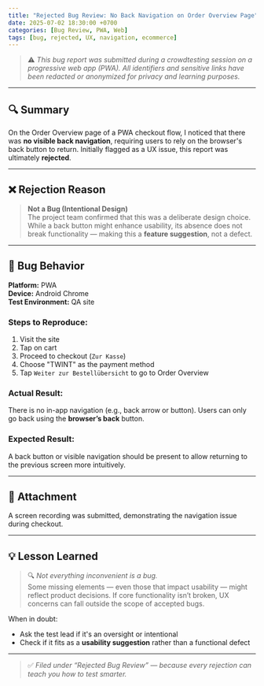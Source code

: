 ```yaml
---
title: "Rejected Bug Review: No Back Navigation on Order Overview Page"
date: 2025-07-02 18:30:00 +0700
categories: [Bug Review, PWA, Web]
tags: [bug, rejected, UX, navigation, ecommerce]
---
```


> ⚠️ _This bug report was submitted during a crowdtesting session on a progressive web app (PWA). All identifiers and sensitive links have been redacted or anonymized for privacy and learning purposes._

---

## 🔍 Summary

On the Order Overview page of a PWA checkout flow, I noticed that there was **no visible back navigation**, requiring users to rely on the browser's back button to return. Initially flagged as a UX issue, this report was ultimately **rejected**.

---

## ❌ Rejection Reason

> **Not a Bug (Intentional Design)**  
> The project team confirmed that this was a deliberate design choice. While a back button might enhance usability, its absence does not break functionality — making this a **feature suggestion**, not a defect.

---

## 🧪 Bug Behavior

**Platform:** PWA  
**Device:** Android Chrome  
**Test Environment:** QA site

### Steps to Reproduce:
1. Visit the site  
2. Tap on cart  
3. Proceed to checkout (`Zur Kasse`)  
4. Choose "TWINT" as the payment method  
5. Tap `Weiter zur Bestellübersicht` to go to Order Overview

### Actual Result:
There is no in-app navigation (e.g., back arrow or button). Users can only go back using the **browser’s back** button.

### Expected Result:
A back button or visible navigation should be present to allow returning to the previous screen more intuitively.

---

## 🎥 Attachment

A screen recording was submitted, demonstrating the navigation issue during checkout.

---

## 💡 Lesson Learned

> 🔍 *Not everything inconvenient is a bug.*  
Some missing elements — even those that impact usability — might reflect product decisions. If core functionality isn’t broken, UX concerns can fall outside the scope of accepted bugs.

When in doubt:
- Ask the test lead if it's an oversight or intentional
- Check if it fits as a **usability suggestion** rather than a functional defect

---

> ✅ *Filed under “Rejected Bug Review” — because every rejection can teach you how to test smarter.*
